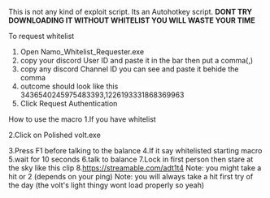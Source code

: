 This is not any kind of exploit script. Its an Autohotkey script. **DONT TRY DOWNLOADING IT WITHOUT WHITELIST YOU WILL WASTE YOUR TIME**


To request whitelist
1. Open Namo_Whitelist_Requester.exe
2. copy your discord User ID and paste it in the bar then put a comma(,)
3. copy any discord Channel ID you can see and paste it behide the comma
4. outcome should look like this 3436540245975483393,1226193331868369963
5. Click Request Authentication



How to use the macro
1.If you have whitelist

2.Click on Polished volt.exe

3.Press F1 before talking to the balance
4.If it say whitelisted starting macro
5.wait for 10 seconds
6.talk to balance
7.Lock in first person then stare at the sky like this clip
8.https://streamable.com/adt1t4
Note: you might take a hit or 2 (depends on your ping)
Note: you will always take a hit first try of the day (the volt's light thingy wont load properly so yeah)

